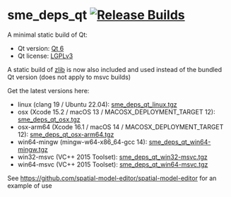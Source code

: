 # sme_deps_qt [![Release Builds](https://github.com/spatial-model-editor/sme_deps_qt/actions/workflows/release.yml/badge.svg)](https://github.com/spatial-model-editor/sme_deps_qt/actions/workflows/release.yml)

A minimal static build of Qt:

- Qt version: [Qt 6](https://doc.qt.io/qt-6/)
- Qt license: [LGPLv3](https://doc.qt.io/qt-6/lgpl.html)

A static build of [zlib](https://github.com/madler/zlib.git) is now also included
and used instead of the bundled Qt version (does not apply to msvc builds)

Get the latest versions here:

- linux (clang 19 / Ubuntu 22.04): [sme_deps_qt_linux.tgz](https://github.com/spatial-model-editor/sme_deps_qt/releases/latest/download/sme_deps_qt_linux.tgz)
- osx (Xcode 15.2 / macOS 13 / MACOSX_DEPLOYMENT_TARGET 12): [sme_deps_qt_osx.tgz](https://github.com/spatial-model-editor/sme_deps_qt/releases/latest/download/sme_deps_qt_osx.tgz)
- osx-arm64 (Xcode 16.1 / macOS 14 / MACOSX_DEPLOYMENT_TARGET 12): [sme_deps_qt_osx-arm64.tgz](https://github.com/spatial-model-editor/sme_deps_qt/releases/latest/download/sme_deps_qt_osx-arm64.tgz)
- win64-mingw (mingw-w64-x86_64-gcc 14): [sme_deps_qt_win64-mingw.tgz](https://github.com/spatial-model-editor/sme_deps_qt/releases/latest/download/sme_deps_qt_win64-mingw.tgz)
- win32-msvc (VC++ 2015 Toolset): [sme_deps_qt_win32-msvc.tgz](https://github.com/spatial-model-editor/sme_deps_qt/releases/latest/download/sme_deps_qt_win32-msvc.tgz)
- win64-msvc (VC++ 2015 Toolset): [sme_deps_qt_win64-msvc.tgz](https://github.com/spatial-model-editor/sme_deps_qt/releases/latest/download/sme_deps_qt_win64-msvc.tgz)

See <https://github.com/spatial-model-editor/spatial-model-editor> for an example of use
